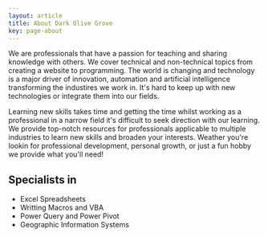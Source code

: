```yaml
---
layout: article
title: About Dark Olive Grove
key: page-about
---
```


We are professionals that have a passion for teaching and sharing knowledge with others. We cover technical and non-technical topics from creating a website to programming. The world is changing and technology is a major driver of innovation, automation and artificial intelligence transforming the industires we work in. It's hard to keep up with new technologies or integrate them into our fields.

Learning new skills takes time and getting the time whilst working as a professional in a narrow field it's difficult to seek direction with our learning. We provide top-notch resources for professionals applicable to multiple industries to learn new skills and broaden your interests. Weather you're lookin for professional development, personal growth, or just a fun hobby we provide what you'll need!

## Specialists in

- Excel Spreadsheets
- Writting Macros and VBA
- Power Query and Power Pivot
- Geographic Information Systems
